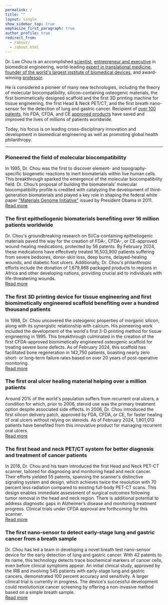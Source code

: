 ```yaml
---
permalink: /
title: ""
layout: single
show_sidebar_top: true
emphasize_first_paragraph: true
author_profile: true
redirect_from: 
  - /about/
  - /about.html
---
```


Dr. Lee Chou is an accomplished [scientist](/inventions), [entrepreneur and executive](/enterprises) in biomedical engineering, world-leading [expert in translational medicine](/inventions), [founder of the world's largest institute of biomedical devices](/leadership), and award-winning [professor](/academics). 

He is considered a pioneer of many new technologies, including the theory of molecular biocompatibility, silicon-containing osteogenic materials, the first biomimetically designed scaffold and the first 3D printing machine for tissue engineering, the first Head & Neck PET/CT, and the first breath nano-sensor for the detection of lung and gastric cancer. Recipient of [over 100 patents](/patents), his FDA, CFDA, and CE [approved products](/enterprises) have saved and improved the lives of millions of patients worldwide.

Today, his focus is on leading cross-disciplinary innovation and development in biomedical engineering as well as promoting global health philanthropy.
<hr />

### Pioneered the field of molecular biocompatibility
In 1995, Dr. Chou was the first to discover element- and topography-specific biogenetic reactions to inert biomaterials within live human cells. This breakthrough sparked the emergence of the molecular biocompatibility field. Dr. Chou’s proposal of building the biomaterials’ molecular biocompatibility profile is credited with catalyzing the development of third-generation biomaterials and played a key role in shaping the federal white paper <a href="https://obamawhitehouse.archives.gov/sites/default/files/microsites/ostp/materials_genome_initiative-final.pdf">"Materials Genome Initiative"</a> issued by President Obama in 2011.<br class="before-more" />[Read more](/inventions#molecular-biocompatibility)

### The first epitheliogenic biomaterials benefiting over 16 million patients worldwide
Dr. Chou's groundbreaking research on Si/Ca-containing epitheliogenic materials paved the way for the creation of FDA-, CFDA-, or CE-approved wound-healing medications, protected by 56 patents. By February 2024, these medications have effectively treated 16,503,900 patients suffering from severe bedsores, donor-skin loss, deep burns, delayed-healing wounds, and diabetic foot ulcers. Additionally, Dr. Chou's philanthropic efforts include the donation of 1,679,868 packaged products to regions in Africa and other developing nations, providing crucial aid to individuals with life-threatening wounds.<br class="before-more" />[Read more](/inventions#epitheliogenic-biomaterials)

### The first 3D printing device for tissue engineering and first biomimetically engineered scaffold benefiting over a hundred thousand patients
In 1998, Dr. Chou uncovered the osteogenic properties of inorganic silicon, along with its synergistic relationship with calcium. His pioneering work included the development of the world's first 3-D printing method for tissue engineering in 1995. This breakthrough culminated in the creation of the first CFDA-approved biomimetically engineered osteogenic scaffold for treating severe bone defects. As of February 2024, this scaffold has facilitated bone regeneration in 142,750 patients, boasting nearly zero short- or long-term failure rates based on over 20 years of post-operative monitoring.<br class="before-more">[Read more](/inventions#3d-scaffolds)

### The first oral ulcer healing material helping over a million patients
Around 20% of the world's population suffers from recurrent oral ulcers, a condition for which, prior to 2006, steroid use was the primary treatment option despite associated side effects. In 2006, Dr. Chou introduced the first silicon delivery patch, approved by FDA, CFDA, or CE, for faster healing of oral ulcers without relying on steroids. As of February 2024, 1,801,013 patients have benefited from this innovative product for managing recurrent oral ulcers.<br class="before-more" />[Read more](/inventions#oral-ulcer-healing)

### The first head and neck PET/CT system for better diagnosis and treatment of cancer patients
In 2016, Dr. Chou and his team introduced the first Head and Neck PET-CT scanner, tailored for diagnosing and monitoring head and neck cancer. Their efforts yielded 55 patents, spanning the scanner's distinctive signaling system and design, which achieves twice the resolution with 70 percent less radiation compared to existing full-body PET-CT scans. This design enables immediate assessment of surgical outcomes following tumor removal in the head and neck region. There is additional potential to address diagnostic gaps in Alzheimer’s disease and monitoring treatment progress. Clinical trials under CFDA approval are forthcoming for this scanner. <br class="before-more" /> [Read more](/inventions#pet-ct-scanners)

### The first nano-sensor to detect early-stage lung and gastric cancer from a breath sample
Dr. Chou has led a team in developing a novel breath test nano-sensor device for the early detection of lung and gastric cancer. With 42 patents to its name, this technology detects trace biochemical markers of cancer cells, even before clinical symptoms appear. An initial clinical study, approved by the IRB and involving 545 patients with early-stage lung and gastric cancers, demonstrated 100 percent accuracy and sensitivity. A larger clinical trial is currently in progress. The device's successful development could revolutionize cancer screening by offering a non-invasive method based on a simple breath sample.<br class="before-more">[Read more](/inventions#nanosensors)
